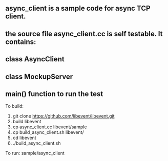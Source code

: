 ## async_client is a sample code for async TCP client.
## the source file async_client.cc is self testable. It contains:
##   class AsyncClient
##   class MockupServer
##   main() function to run the test
   
To build:
1. git clone https://github.com/libevent/libevent.git
2. build libevent 
3. cp async_client.cc libevent/sample
4. cp build_async_client.sh libevent/
5. cd libevent
6. ./build_async_client.sh

To run:
sample/async_client
